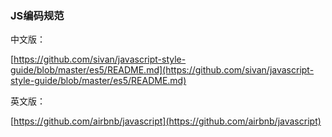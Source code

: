 ### JS编码规范

中文版：

[https://github.com/sivan/javascript-style-guide/blob/master/es5/README.md](https://github.com/sivan/javascript-style-guide/blob/master/es5/README.md)

英文版：

[https://github.com/airbnb/javascript](https://github.com/airbnb/javascript)



